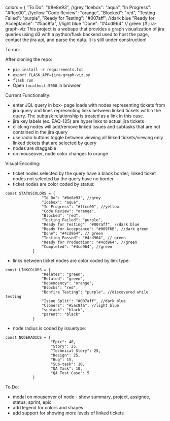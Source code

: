 colors = {
                "To Do": "#8e8e93", //grey
                "Icebox": "aqua",
                "In Progress": "#ffcc00", //yellow
                "Code Review": "orange",
                "Blocked": "red",
                "Testing Failed": "purple",
                "Ready for Testing": "#007aff", //dark blue
                "Ready for Acceptance": "#5ac8fa", //light blue
                "Done": "#4cd964" // green
              }# jira-graph-viz
This project is a webapp that provides a graph visualization of jira queries using d3 with a python/flask backend used to host the page, contact the jira api, and parse the data. It is still under construction!

To run:

After cloning the repo:
- `pip install -r requirements.txt`
- `export FLASK_APP=jira-graph-viz.py`
- `flask run`
- Open `localhost:5000` in browser

Current Functionality:
- enter JQL query in box- page loads with nodes representing tickets from jira query and lines representing links between linked tickets within the query. The subtask relationship is treated as a link in this case.
- jira key labels (ex. EAQ-125)  are hyperlinks to actual jira tickets
- clicking nodes will add/remove linked issues and subtasks that are not contained in the jira query
- use radio buttons toggle between viewing all linked tickets/viewing only linked tickets that are selected by query
- nodes are draggable
- on mouseover, node color changes to orange

Visual Encoding:
- ticket nodes selected by the query have a black border; linked ticket nodes not selected by the query have no border
- ticket nodes are color coded by status: 
```
const STATUSCOLORS = {
                "To Do": "#8e8e93", //grey
                "Icebox": "aqua",
                "In Progress": "#ffcc00", //yellow
                "Code Review": "orange",
                "Blocked": "red",
                "Testing Failed": "purple",
                "Ready for Testing": "#007aff", //dark blue
                "Ready for Acceptance": "#009F6B", //dark green
                "Done": "#4cd964", // green
                "Testing Passed": "#4cd964", // green
                "Ready for Production": "#4cd964", //green
                "Completed": "#4cd964", //green
            }
```
- links between ticket nodes are color coded by link type:
```
const LINKCOLORS = {
                "Relates": "green", 
                "Related": "green", 
                "Dependency": "orange", 
                "Blocks": "red",
                "Bonfire Testing": "purple", //discovered while testing
                "Issue Split": "#007aff", //dark blue
                "Cloners": "#5ac8fa", //light blue
                "subtask": "black",
                "parent": "black"
            }
```
- node radius is coded by issuetype:
```
const NODERADIUS = {
                    "Epic": 40,
                    "Story": 25,
                    "Technical Story": 25,
                    "Design": 25,
                    "Bug": 15,
                    "Sub-task": 10,
                    "QA Task": 10,
                    "QA Test Case": 5
            }
```

To Do:

- modal on mouseover of node - show summary, project, assignee, status, sprint, epic
- add legend for colors and shapes
- add support for showing more levels of linked tickets
